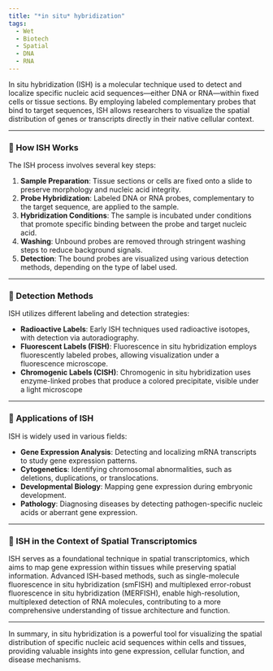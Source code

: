 ```yaml
---
title: "*in situ* hybridization"
tags:
  - Wet
  - Biotech
  - Spatial
  - DNA
  - RNA
---
```


In situ hybridization (ISH) is a molecular technique used to detect and localize specific nucleic acid sequences—either DNA or RNA—within fixed cells or tissue sections. By employing labeled complementary probes that bind to target sequences, ISH allows researchers to visualize the spatial distribution of genes or transcripts directly in their native cellular context.

---

### 🔬 How ISH Works

The ISH process involves several key steps:

1. **Sample Preparation**: Tissue sections or cells are fixed onto a slide to preserve morphology and nucleic acid integrity.
2. **Probe Hybridization**: Labeled DNA or RNA probes, complementary to the target sequence, are applied to the sample.
3. **Hybridization Conditions**: The sample is incubated under conditions that promote specific binding between the probe and target nucleic acid.
4. **Washing**: Unbound probes are removed through stringent washing steps to reduce background signals.
5. **Detection**: The bound probes are visualized using various detection methods, depending on the type of label used.

---

### 🧪 Detection Methods

ISH utilizes different labeling and detection strategies:

- **Radioactive Labels**: Early ISH techniques used radioactive isotopes, with detection via autoradiography.
- **Fluorescent Labels (FISH)**: Fluorescence in situ hybridization employs fluorescently labeled probes, allowing visualization under a fluorescence microscope.
- **Chromogenic Labels (CISH)**: Chromogenic in situ hybridization uses enzyme-linked probes that produce a colored precipitate, visible under a light microscope
    

---

### 🧬 Applications of ISH

ISH is widely used in various fields:

- **Gene Expression Analysis**: Detecting and localizing mRNA transcripts to study gene expression patterns.
- **Cytogenetics**: Identifying chromosomal abnormalities, such as deletions, duplications, or translocations.
- **Developmental Biology**: Mapping gene expression during embryonic development.
- **Pathology**: Diagnosing diseases by detecting pathogen-specific nucleic acids or aberrant gene expression.

---

### 🧩 ISH in the Context of Spatial Transcriptomics

ISH serves as a foundational technique in spatial transcriptomics, which aims to map gene expression within tissues while preserving spatial information. Advanced ISH-based methods, such as single-molecule fluorescence in situ hybridization (smFISH) and multiplexed error-robust fluorescence in situ hybridization (MERFISH), enable high-resolution, multiplexed detection of RNA molecules, contributing to a more comprehensive understanding of tissue architecture and function.

---

In summary, in situ hybridization is a powerful tool for visualizing the spatial distribution of specific nucleic acid sequences within cells and tissues, providing valuable insights into gene expression, cellular function, and disease mechanisms.